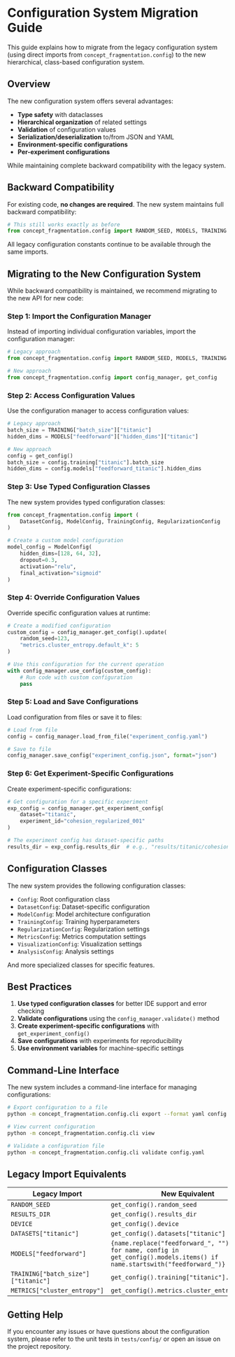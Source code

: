 # Configuration System Migration Guide

This guide explains how to migrate from the legacy configuration system (using direct imports from `concept_fragmentation.config`) to the new hierarchical, class-based configuration system.

## Overview

The new configuration system offers several advantages:
- **Type safety** with dataclasses
- **Hierarchical organization** of related settings
- **Validation** of configuration values
- **Serialization/deserialization** to/from JSON and YAML
- **Environment-specific configurations**
- **Per-experiment configurations**

While maintaining complete backward compatibility with the legacy system.

## Backward Compatibility

For existing code, **no changes are required**. The new system maintains full backward compatibility:

```python
# This still works exactly as before
from concept_fragmentation.config import RANDOM_SEED, MODELS, TRAINING
```

All legacy configuration constants continue to be available through the same imports.

## Migrating to the New Configuration System

While backward compatibility is maintained, we recommend migrating to the new API for new code:

### Step 1: Import the Configuration Manager

Instead of importing individual configuration variables, import the configuration manager:

```python
# Legacy approach
from concept_fragmentation.config import RANDOM_SEED, MODELS, TRAINING

# New approach
from concept_fragmentation.config import config_manager, get_config
```

### Step 2: Access Configuration Values

Use the configuration manager to access configuration values:

```python
# Legacy approach
batch_size = TRAINING["batch_size"]["titanic"]
hidden_dims = MODELS["feedforward"]["hidden_dims"]["titanic"]

# New approach
config = get_config()
batch_size = config.training["titanic"].batch_size
hidden_dims = config.models["feedforward_titanic"].hidden_dims
```

### Step 3: Use Typed Configuration Classes

The new system provides typed configuration classes:

```python
from concept_fragmentation.config import (
    DatasetConfig, ModelConfig, TrainingConfig, RegularizationConfig
)

# Create a custom model configuration
model_config = ModelConfig(
    hidden_dims=[128, 64, 32],
    dropout=0.3,
    activation="relu",
    final_activation="sigmoid"
)
```

### Step 4: Override Configuration Values

Override specific configuration values at runtime:

```python
# Create a modified configuration
custom_config = config_manager.get_config().update(
    random_seed=123,
    "metrics.cluster_entropy.default_k": 5
)

# Use this configuration for the current operation
with config_manager.use_config(custom_config):
    # Run code with custom configuration
    pass
```

### Step 5: Load and Save Configurations

Load configuration from files or save it to files:

```python
# Load from file
config = config_manager.load_from_file("experiment_config.yaml")

# Save to file
config_manager.save_config("experiment_config.json", format="json")
```

### Step 6: Get Experiment-Specific Configurations

Create experiment-specific configurations:

```python
# Get configuration for a specific experiment
exp_config = config_manager.get_experiment_config(
    dataset="titanic",
    experiment_id="cohesion_regularized_001"
)

# The experiment config has dataset-specific paths
results_dir = exp_config.results_dir  # e.g., "results/titanic/cohesion_regularized_001"
```

## Configuration Classes

The new system provides the following configuration classes:

- `Config`: Root configuration class
- `DatasetConfig`: Dataset-specific configuration
- `ModelConfig`: Model architecture configuration
- `TrainingConfig`: Training hyperparameters
- `RegularizationConfig`: Regularization settings
- `MetricsConfig`: Metrics computation settings
- `VisualizationConfig`: Visualization settings
- `AnalysisConfig`: Analysis settings

And more specialized classes for specific features.

## Best Practices

1. **Use typed configuration classes** for better IDE support and error checking
2. **Validate configurations** using the `config_manager.validate()` method
3. **Create experiment-specific configurations** with `get_experiment_config()`
4. **Save configurations** with experiments for reproducibility
5. **Use environment variables** for machine-specific settings

## Command-Line Interface

The new system includes a command-line interface for managing configurations:

```bash
# Export configuration to a file
python -m concept_fragmentation.config.cli export --format yaml config.yaml

# View current configuration
python -m concept_fragmentation.config.cli view

# Validate a configuration file
python -m concept_fragmentation.config.cli validate config.yaml
```

## Legacy Import Equivalents

| Legacy Import                      | New Equivalent                                        |
|------------------------------------|------------------------------------------------------|
| `RANDOM_SEED`                      | `get_config().random_seed`                           |
| `RESULTS_DIR`                      | `get_config().results_dir`                           |
| `DEVICE`                           | `get_config().device`                                |
| `DATASETS["titanic"]`              | `get_config().datasets["titanic"]`                   |
| `MODELS["feedforward"]`            | `{name.replace("feedforward_", ""): config for name, config in get_config().models.items() if name.startswith("feedforward_")}` |
| `TRAINING["batch_size"]["titanic"]`| `get_config().training["titanic"].batch_size`        |
| `METRICS["cluster_entropy"]`       | `get_config().metrics.cluster_entropy`               |

## Getting Help

If you encounter any issues or have questions about the configuration system, please refer to the unit tests in `tests/config/` or open an issue on the project repository.